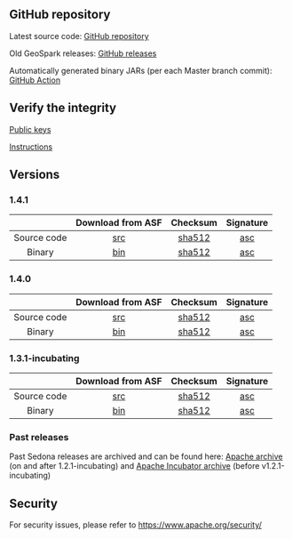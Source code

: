 ## GitHub repository

Latest source code: [GitHub repository](https://github.com/apache/sedona/)

Old GeoSpark releases: [GitHub releases](https://github.com/apache/sedona/releases)

Automatically generated binary JARs (per each Master branch commit): [GitHub Action](https://github.com/apache/sedona/actions/workflows/java.yml)

## Verify the integrity

[Public keys](https://downloads.apache.org/sedona/KEYS)

[Instructions](https://www.apache.org/info/verification.html)

## Versions

### 1.4.1

| | Download from ASF | Checksum | Signature |
|:-----------------:|:--------:|:--------:|:---------:|
|    Source code    |    [src](https://www.apache.org/dyn/closer.lua/sedona/1.4.1/apache-sedona-1.4.1-src.tar.gz)      |     [sha512](https://downloads.apache.org/sedona/1.4.1/apache-sedona-1.4.1-src.tar.gz.sha512)     |     [asc](https://downloads.apache.org/sedona/1.4.1/apache-sedona-1.4.1-src.tar.gz.asc)      |
|       Binary      |    [bin](https://www.apache.org/dyn/closer.lua/sedona/1.4.1/apache-sedona-1.4.1-bin.tar.gz)      |     [sha512](https://downloads.apache.org/sedona/1.4.1/apache-sedona-1.4.1-bin.tar.gz.sha512)     |     [asc](https://downloads.apache.org/sedona/1.4.1/apache-sedona-1.4.1-bin.tar.gz.asc)

### 1.4.0

| | Download from ASF | Checksum | Signature |
|:-----------------:|:--------:|:--------:|:---------:|
|    Source code    |    [src](https://www.apache.org/dyn/closer.lua/sedona/1.4.0/apache-sedona-1.4.0-src.tar.gz)      |     [sha512](https://downloads.apache.org/sedona/1.4.0/apache-sedona-1.4.0-src.tar.gz.sha512)     |     [asc](https://downloads.apache.org/sedona/1.4.0/apache-sedona-1.4.0-src.tar.gz.asc)      |
|       Binary      |    [bin](https://www.apache.org/dyn/closer.lua/sedona/1.4.0/apache-sedona-1.4.0-bin.tar.gz)      |     [sha512](https://downloads.apache.org/sedona/1.4.0/apache-sedona-1.4.0-bin.tar.gz.sha512)     |     [asc](https://downloads.apache.org/sedona/1.4.0/apache-sedona-1.4.0-bin.tar.gz.asc)

### 1.3.1-incubating

| | Download from ASF | Checksum | Signature |
|:-----------------:|:--------:|:--------:|:---------:|
|    Source code    |    [src](https://www.apache.org/dyn/closer.lua/sedona/1.3.1-incubating/apache-sedona-1.3.1-incubating-src.tar.gz)      |     [sha512](https://downloads.apache.org/sedona/1.3.1-incubating/apache-sedona-1.3.1-incubating-src.tar.gz.sha512)     |     [asc](https://downloads.apache.org/sedona/1.3.1-incubating/apache-sedona-1.3.1-incubating-src.tar.gz.asc)      |
|       Binary      |    [bin](https://www.apache.org/dyn/closer.lua/sedona/1.3.1-incubating/apache-sedona-1.3.1-incubating-bin.tar.gz)      |     [sha512](https://downloads.apache.org/sedona/1.3.1-incubating/apache-sedona-1.3.1-incubating-bin.tar.gz.sha512)     |     [asc](https://downloads.apache.org/sedona/1.3.1-incubating/apache-sedona-1.3.1-incubating-bin.tar.gz.asc)

### Past releases

Past Sedona releases are archived and can be found here: [Apache archive](https://archive.apache.org/dist/sedona/) (on and after 1.2.1-incubating) and [Apache Incubator archive](https://archive.apache.org/dist/sedona/) (before v1.2.1-incubating)

## Security

For security issues, please refer to https://www.apache.org/security/
